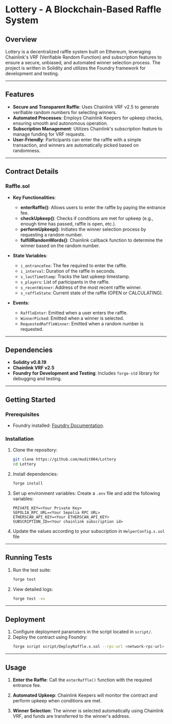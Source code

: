 # Lottery - A Blockchain-Based Raffle System

## Overview

Lottery is a decentralized raffle system built on Ethereum, leveraging Chainlink's VRF (Verifiable Random Function) and subscription features to ensure a secure, unbiased, and automated winner selection process. The project is written in Solidity and utilizes the Foundry framework for development and testing.

---

## Features

- **Secure and Transparent Raffle**: Uses Chainlink VRF v2.5 to generate verifiable random numbers for selecting winners.
- **Automated Processes**: Employs Chainlink Keepers for upkeep checks, ensuring smooth and autonomous operation.
- **Subscription Management**: Utilizes Chainlink's subscription feature to manage funding for VRF requests.
- **User-Friendly**: Participants can enter the raffle with a simple transaction, and winners are automatically picked based on randomness.

---

## Contract Details

### **Raffle.sol**

- **Key Functionalities**:
  - **enterRaffle()**: Allows users to enter the raffle by paying the entrance fee.
  - **checkUpkeep()**: Checks if conditions are met for upkeep (e.g., enough time has passed, raffle is open, etc.).
  - **performUpkeep()**: Initiates the winner selection process by requesting a random number.
  - **fulfillRandomWords()**: Chainlink callback function to determine the winner based on the random number.

- **State Variables**:
  - `i_entranceFee`: The fee required to enter the raffle.
  - `i_interval`: Duration of the raffle in seconds.
  - `s_lastTimeStamp`: Tracks the last upkeep timestamp.
  - `s_players`: List of participants in the raffle.
  - `s_recentWinner`: Address of the most recent raffle winner.
  - `s_raffleState`: Current state of the raffle (OPEN or CALCULATING).

- **Events**:
  - `RaffleEnter`: Emitted when a user enters the raffle.
  - `WinnerPicked`: Emitted when a winner is selected.
  - `RequestedRaffleWinner`: Emitted when a random number is requested.

---

## Dependencies

- **Solidity v0.8.19**
- **Chainlink VRF v2.5**
- **Foundry for Development and Testing**: Includes `forge-std` library for debugging and testing.

---

## Getting Started

### Prerequisites

- Foundry installed: [Foundry Documentation](https://book.getfoundry.sh/).

### Installation

1. Clone the repository:
   ```bash
   git clone https://github.com/mudit004/Lottery
   cd Lottery
   ```

2. Install dependencies:
   ```bash
   forge install
   ```

3. Set up environment variables:
   Create a `.env` file and add the following variables:
   ```plaintext
   PRIVATE_KEY=<Your Private Key>
   SEPOLIA_RPC_URL=<Your Sepolia RPC URL>
   ETHERSCAN_API_KEY=<Your ETHERSCAN_API_KEY>
   SUBSCRIPTION_ID=<Your chainlink subscription id>
   ```
4. Update the values according to your subscription in `HelperConfig.s.sol` file

---

## Running Tests

1. Run the test suite:
   ```bash
   forge test
   ```

2. View detailed logs:
   ```bash
   forge test -vv
   ```

---

## Deployment

1. Configure deployment parameters in the script located in `script/`.
2. Deploy the contract using Foundry:
   ```bash
   forge script script/DeployRaffle.s.sol --rpc-url <network-rpc-url> --private-key <private-key> --broadcast
   ```

---

## Usage

1. **Enter the Raffle**:
   Call the `enterRaffle()` function with the required entrance fee.

2. **Automated Upkeep**:
   Chainlink Keepers will monitor the contract and perform upkeep when conditions are met.

3. **Winner Selection**:
   The winner is selected automatically using Chainlink VRF, and funds are transferred to the winner's address.

